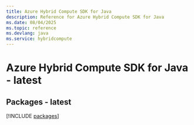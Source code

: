 ```yaml
---
title: Azure Hybrid Compute SDK for Java
description: Reference for Azure Hybrid Compute SDK for Java
ms.date: 08/04/2025
ms.topic: reference
ms.devlang: java
ms.service: hybridcompute
---
```

# Azure Hybrid Compute SDK for Java - latest
## Packages - latest
[!INCLUDE [packages](hybrid-compute-index.md)]